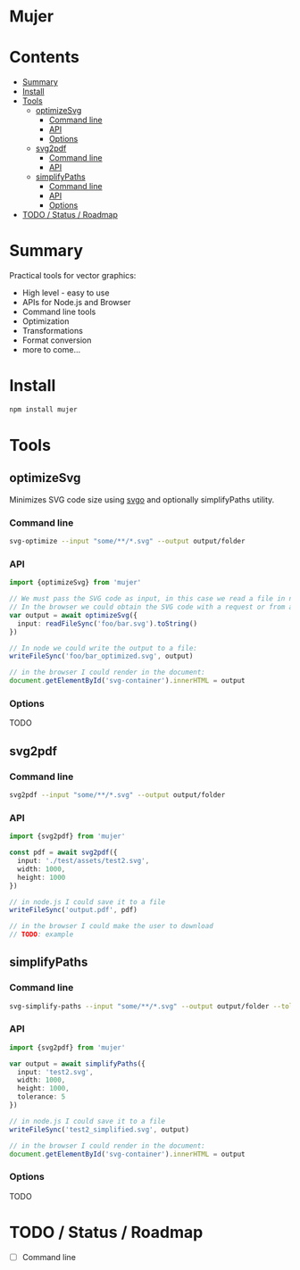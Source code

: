 # Mujer



# Contents

<!-- toc -->

- [Summary](#summary)
- [Install](#install)
- [Tools](#tools)
  * [optimizeSvg](#optimizesvg)
    + [Command line](#command-line)
    + [API](#api)
    + [Options](#options)
  * [svg2pdf](#svg2pdf)
    + [Command line](#command-line-1)
    + [API](#api-1)
  * [simplifyPaths](#simplifypaths)
    + [Command line](#command-line-2)
    + [API](#api-2)
    + [Options](#options-1)
- [TODO / Status / Roadmap](#todo--status--roadmap)

<!-- tocstop -->

# Summary

Practical tools for vector graphics:
 * High level - easy to use
 * APIs for Node.js and Browser
 * Command line tools
 * Optimization
 * Transformations
 * Format conversion
 * more to come...

# Install

```sh
npm install mujer
```
# Tools

## optimizeSvg

Minimizes SVG code size using [svgo](TODO) and optionally simplifyPaths utility.

### Command line

```sh
svg-optimize --input "some/**/*.svg" --output output/folder
```

### API

```ts
import {optimizeSvg} from 'mujer'

// We must pass the SVG code as input, in this case we read a file in node
// In the browser we could obtain the SVG code with a request or from a DOM Element
var output = await optimizeSvg({
  input: readFileSync('foo/bar.svg').toString()
})

// In node we could write the output to a file:
writeFileSync('foo/bar_optimized.svg', output)

// in the browser I could render in the document:
document.getElementById('svg-container').innerHTML = output
```

### Options

TODO


## svg2pdf  

### Command line

```sh
svg2pdf --input "some/**/*.svg" --output output/folder
```

### API

```ts
import {svg2pdf} from 'mujer'

const pdf = await svg2pdf({
  input: './test/assets/test2.svg', 
  width: 1000, 
  height: 1000
})

// in node.js I could save it to a file
writeFileSync('output.pdf', pdf)

// in the browser I could make the user to download
// TODO: example
```

## simplifyPaths

### Command line

```sh
svg-simplify-paths --input "some/**/*.svg" --output output/folder --tolerance 3
```

### API

```ts
import {svg2pdf} from 'mujer'

var output = await simplifyPaths({
  input: 'test2.svg', 
  width: 1000, 
  height: 1000,
  tolerance: 5
})

// in node.js I could save it to a file
writeFileSync('test2_simplified.svg', output)

// in the browser I could render in the document:
document.getElementById('svg-container').innerHTML = output
```

### Options

TODO


# TODO / Status / Roadmap

- [ ] Command line